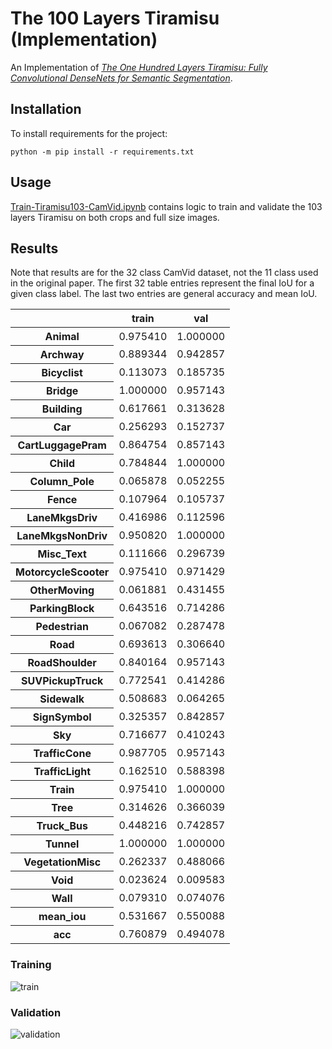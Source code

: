 # The 100 Layers Tiramisu (Implementation)

An Implementation of
_[The One Hundred Layers Tiramisu: Fully Convolutional DenseNets for Semantic Segmentation][100-layer-tiramisu]_.

[100-layer-tiramisu]: papers/the-100-layers-tiramisu.pdf

## Installation

To install requirements for the project:

```shell
python -m pip install -r requirements.txt
```

## Usage

[Train-Tiramisu103-CamVid.ipynb](Train-Tiramisu103-CamVid.ipynb) contains
logic to train and validate the 103 layers Tiramisu on both crops and full
size images.

## Results

Note that results are for the 32 class CamVid dataset, not the 11 class used
in the original paper. The first 32 table entries represent the final IoU 
for a given class label. The last two entries are general accuracy and mean 
IoU.

<table>
  <thead>
    <tr>
      <th></th>
      <th>train</th>
      <th>val</th>
    </tr>
  </thead>
  <tbody>
    <tr>
      <th>Animal</th>
      <td>0.975410</td>
      <td>1.000000</td>
    </tr>
    <tr>
      <th>Archway</th>
      <td>0.889344</td>
      <td>0.942857</td>
    </tr>
    <tr>
      <th>Bicyclist</th>
      <td>0.113073</td>
      <td>0.185735</td>
    </tr>
    <tr>
      <th>Bridge</th>
      <td>1.000000</td>
      <td>0.957143</td>
    </tr>
    <tr>
      <th>Building</th>
      <td>0.617661</td>
      <td>0.313628</td>
    </tr>
    <tr>
      <th>Car</th>
      <td>0.256293</td>
      <td>0.152737</td>
    </tr>
    <tr>
      <th>CartLuggagePram</th>
      <td>0.864754</td>
      <td>0.857143</td>
    </tr>
    <tr>
      <th>Child</th>
      <td>0.784844</td>
      <td>1.000000</td>
    </tr>
    <tr>
      <th>Column_Pole</th>
      <td>0.065878</td>
      <td>0.052255</td>
    </tr>
    <tr>
      <th>Fence</th>
      <td>0.107964</td>
      <td>0.105737</td>
    </tr>
    <tr>
      <th>LaneMkgsDriv</th>
      <td>0.416986</td>
      <td>0.112596</td>
    </tr>
    <tr>
      <th>LaneMkgsNonDriv</th>
      <td>0.950820</td>
      <td>1.000000</td>
    </tr>
    <tr>
      <th>Misc_Text</th>
      <td>0.111666</td>
      <td>0.296739</td>
    </tr>
    <tr>
      <th>MotorcycleScooter</th>
      <td>0.975410</td>
      <td>0.971429</td>
    </tr>
    <tr>
      <th>OtherMoving</th>
      <td>0.061881</td>
      <td>0.431455</td>
    </tr>
    <tr>
      <th>ParkingBlock</th>
      <td>0.643516</td>
      <td>0.714286</td>
    </tr>
    <tr>
      <th>Pedestrian</th>
      <td>0.067082</td>
      <td>0.287478</td>
    </tr>
    <tr>
      <th>Road</th>
      <td>0.693613</td>
      <td>0.306640</td>
    </tr>
    <tr>
      <th>RoadShoulder</th>
      <td>0.840164</td>
      <td>0.957143</td>
    </tr>
    <tr>
      <th>SUVPickupTruck</th>
      <td>0.772541</td>
      <td>0.414286</td>
    </tr>
    <tr>
      <th>Sidewalk</th>
      <td>0.508683</td>
      <td>0.064265</td>
    </tr>
    <tr>
      <th>SignSymbol</th>
      <td>0.325357</td>
      <td>0.842857</td>
    </tr>
    <tr>
      <th>Sky</th>
      <td>0.716677</td>
      <td>0.410243</td>
    </tr>
    <tr>
      <th>TrafficCone</th>
      <td>0.987705</td>
      <td>0.957143</td>
    </tr>
    <tr>
      <th>TrafficLight</th>
      <td>0.162510</td>
      <td>0.588398</td>
    </tr>
    <tr>
      <th>Train</th>
      <td>0.975410</td>
      <td>1.000000</td>
    </tr>
    <tr>
      <th>Tree</th>
      <td>0.314626</td>
      <td>0.366039</td>
    </tr>
    <tr>
      <th>Truck_Bus</th>
      <td>0.448216</td>
      <td>0.742857</td>
    </tr>
    <tr>
      <th>Tunnel</th>
      <td>1.000000</td>
      <td>1.000000</td>
    </tr>
    <tr>
      <th>VegetationMisc</th>
      <td>0.262337</td>
      <td>0.488066</td>
    </tr>
    <tr>
      <th>Void</th>
      <td>0.023624</td>
      <td>0.009583</td>
    </tr>
    <tr>
      <th>Wall</th>
      <td>0.079310</td>
      <td>0.074076</td>
    </tr>
    <tr>
      <th>mean_iou</th>
      <td>0.531667</td>
      <td>0.550088</td>
    </tr>
    <tr>
      <th>acc</th>
      <td>0.760879</td>
      <td>0.494078</td>
    </tr>
  </tbody>
</table>

### Training

![train](https://user-images.githubusercontent.com/2184469/45189870-a8690880-b200-11e8-9b34-ae98fccd0e34.png)

### Validation

![validation](https://user-images.githubusercontent.com/2184469/45189872-aacb6280-b200-11e8-9597-030f6bccdf79.png)
